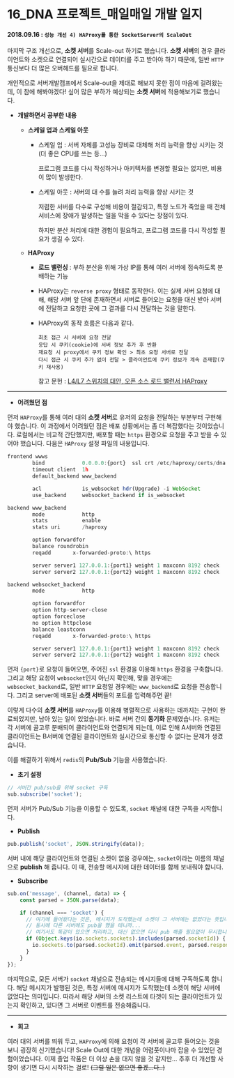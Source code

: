 # 16_DNA 프로젝트_매일매일 개발 일지

#### 2018.09.16 : ```성능 개선 4) HAProxy를 통한 SocketServer의 ScaleOut```

마지막 구조 개선으로, **소켓 서버**를 Scale-out 하기로 했습니다. **소켓 서버**의 경우 클라이언트와 소켓으로 연결되어 실시간으로 데이터를 주고 받아야 하기 때문에, 일반 ```HTTP``` 통신보다 더 많은 오버헤드를 필요로 합니다. 

개인적으로 서버개발캠프에서 Scale-out을 제대로 해보지 못한 점이 마음에 걸려왔는데, 이 참에 해봐야겠다! 싶어 많은 부하가 예상되는 **소켓 서버**에 적용해보기로 했습니다.



- **개발하면서 공부한 내용**

  - **스케일 업과 스케일 아웃**

    - 스케일 업 : 서버 자체를 고성능 장비로 대체해 처리 능력을 향상 시키는 것 (더 좋은 CPU를 쓰는 등...)

      프로그램 코드를 다시 작성하거나 아키텍처를 변경할 필요는 없지만, 비용이 많이 발생한다.

    - 스케일 아웃 : 서버의 대 수를 늘려 처리 능력을 향상 시키는 것 

      저렴한 서버를 다수로 구성해 비용이 절감되고, 특정 노드가 죽었을 때 전체 서비스에 장애가 발생하는 일을 막을 수 있다는 장점이 있다.

      하지만 분산 처리에 대한 경험이 필요하고, 프로그램 코드를 다시 작성할 필요가 생길 수 있다.

      

  - **HAProxy**

    - **로드 밸런싱** : 부하 분산을 위해 가상 IP를 통해 여러 서버에 접속하도록 분배하는 기능

    - HAProxy는 ```reverse proxy``` 형태로 동작한다. 이는 실제 서버 요청에 대해, 해당 서버 앞 단에 존재하면서 서버로 들어오는 요청을 대신 받아 서버에 전달하고 요청한 곳에 그 결과를 다시 전달하는 것을 말한다.

    - HAProxy의 동작 흐름은 다음과 같다.

      ```
      최초 접근 시 서버에 요청 전달
      응답 시 쿠키(cookie)에 서버 정보 추가 후 반환
      재요청 시 proxy에서 쿠키 정보 확인 > 최초 요청 서버로 전달
      다시 접근 시 쿠키 추가 없이 전달 > 클라이언트에 쿠키 정보가 계속 존재함(쿠키 재사용)
      ```

      참고 문헌 : [L4/L7 스위치의 대안, 오픈 소스 로드 밸런서 HAProxy](https://d2.naver.com/helloworld/284659)

      

___

- **어려웠던 점**

먼저 ```HAProxy```를 통해 여러 대의 **소켓 서버**로 유저의 요청을 전달하는 부분부터 구현해야 했습니다. 이 과정에서 어려웠던 점은 배포 상황에서는 좀 더 복잡했다는 것이었습니다. 로컬에서는 비교적 간단했지만, 배포할 때는 ```https``` 환경으로 요청을 주고 받을 수 있어야 했습니다. 다음은 ```HAProxy``` 설정 파일의 내용입니다.

```javascript
frontend wwws
	    bind		    0.0.0.0:{port}	ssl crt /etc/haproxy/certs/dna.soyoungpark.me
	    timeout client	1h	
        default_backend www_backend

        acl             is_websocket hdr(Upgrade) -i WebSocket
        use_backend     websocket_backend if is_websocket

backend www_backend
        mode            http
        stats           enable
        stats uri       /haproxy

        option forwardfor
        balance roundrobin
	    reqadd       x-forwarded-proto:\ https

        server server1 127.0.0.1:{port1} weight 1 maxconn 8192 check
        server server2 127.0.0.1:{port2} weight 1 maxconn 8192 check

backend websocket_backend
        mode            http

        option forwardfor
        option http-server-close
        option forceclose
        no option httpclose
        balance leastconn
	    reqadd       x-forwarded-proto:\ https

        server server1 127.0.0.1:{port1} weight 1 maxconn 8192 check
        server server2 127.0.0.1:{port2} weight 1 maxconn 8192 check
```

먼저 ```{port}```로 요청이 들어오면, 주어진 ```ssl``` 환경을 이용해 ```https``` 환경을 구축합니다. 그리고 해당 요청이 ```websocket```인지 아닌지 확인해, 맞을 경우에는 ```websocket_backend```로, 일반 ```HTTP``` 요청일 경우에는 ```www_backend```로 요청을 전송합니다. 그리고 server에 배포된 **소켓 서버**들의 포트를 입력해주면 끝!

이렇게 다수의 **소켓 서버**를 ```HAProxy```를 이용해 병렬적으로 사용하는 데까지는 구현이 완료되었지만, 남아 있는 일이 있었습니다. 바로 서버 간의 **동기화** 문제였습니다. 유저는 각 서버에 골고루 분배되어 클라이언트와 연결되게 되는데, 이로 인해 A서버와 연결된 클라이언트는 B서버에 연결된 클라이언트와 실시간으로 통신할 수 없다는 문제가 생겼습니다.



이를 해결하기 위해서 ```redis```의 **Pub/Sub** 기능을 사용했습니다.

- **초기 설정**

```javascript
// 서버간 pub/sub을 위해 socket 구독
sub.subscribe('socket');
```

먼저 서버가 Pub/Sub 기능을 이용할 수 있도록, ```socket``` 채널에 대한 구독을 시작합니다.

- **Publish**

```javascript
pub.publish('socket', JSON.stringify(data));
```

서버 내에 해당 클라이언트와 연결된 소켓이 없을 경우에는, ```socket```이라는 이름의 채널으로 **publish** 해 줍니다. 이 때, 전송할 메시지에 대한 데이터를 함께 보내줘야 합니다.

- **Subscribe**

```javascript
sub.on('message', (channel, data) => {
    const parsed = JSON.parse(data);

    if (channel === 'socket') {
      // 여기에 들어왔다는 것은, 메시지가 도착했는데 소켓이 그 서버에는 없었다는 뜻입니다.
      // 동시에 다른 서버에도 pub을 했을 테니까... 
      // 여기서도 똑같이 있으면 처리하고, 대신 없으면 다시 pub 해줄 필요없이 무시합니다.
      if (Object.keys(io.sockets.sockets).includes(parsed.socketId)) {
        io.sockets.to(parsed.socketId).emit(parsed.event, parsed.response);
      }      
    }
});
```

마지막으로, 모든 서버가 ```socket``` 채널으로 전송되는 메시지들에 대해 구독하도록 합니다. 해당 메시지가 발행된 것은, 특정 서버에 메시지가 도착했는데 소켓이 해당 서버에 없었다는 의미입니다. 따라서 해당 서버의 소켓 리스트에 타겟이 되는 클라이언트가 있는지 확인하고, 있다면 그 서버로 이벤트를 전송해줍니다.



____

- **회고**

여러 대의 서버를 띄워 두고, ```HAProxy```에 의해 요청이 각 서버에 골고루 들어오는 것을 보니 굉장히 신기했습니다! Scale Out에 대한 개념을 어렴풋이나마 잡을 수 있었던 경험이었습니다. 이제 졸업 작품은 더 이상 손을 대지 않을 것 같지만... 추후 더 개선할 사항이 생기면 다시 시작하는 걸로! ~~(그럴 일은 없으면 좋겠...다..)~~